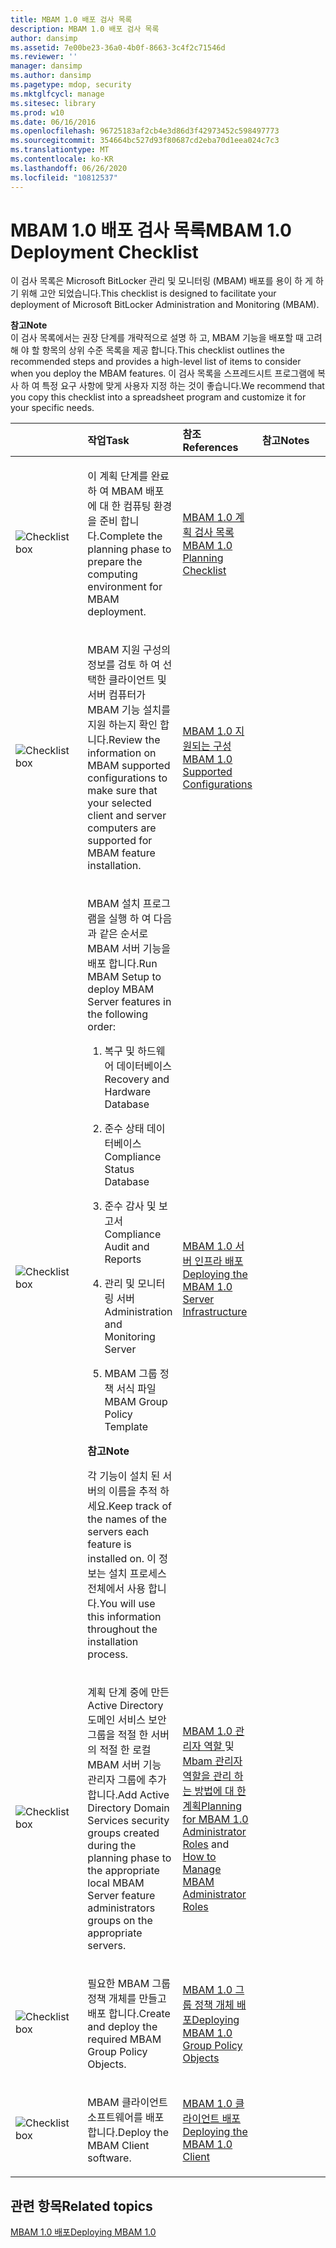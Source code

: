 ```yaml
---
title: MBAM 1.0 배포 검사 목록
description: MBAM 1.0 배포 검사 목록
author: dansimp
ms.assetid: 7e00be23-36a0-4b0f-8663-3c4f2c71546d
ms.reviewer: ''
manager: dansimp
ms.author: dansimp
ms.pagetype: mdop, security
ms.mktglfcycl: manage
ms.sitesec: library
ms.prod: w10
ms.date: 06/16/2016
ms.openlocfilehash: 96725183af2cb4e3d86d3f42973452c598497773
ms.sourcegitcommit: 354664bc527d93f80687cd2eba70d1eea024c7c3
ms.translationtype: MT
ms.contentlocale: ko-KR
ms.lasthandoff: 06/26/2020
ms.locfileid: "10812537"
---
```

# <span data-ttu-id="0e695-103">MBAM 1.0 배포 검사 목록</span><span class="sxs-lookup"><span data-stu-id="0e695-103">MBAM 1.0 Deployment Checklist</span></span>


<span data-ttu-id="0e695-104">이 검사 목록은 Microsoft BitLocker 관리 및 모니터링 (MBAM) 배포를 용이 하 게 하기 위해 고안 되었습니다.</span><span class="sxs-lookup"><span data-stu-id="0e695-104">This checklist is designed to facilitate your deployment of Microsoft BitLocker Administration and Monitoring (MBAM).</span></span>

**<span data-ttu-id="0e695-105">참고</span><span class="sxs-lookup"><span data-stu-id="0e695-105">Note</span></span>**  
<span data-ttu-id="0e695-106">이 검사 목록에서는 권장 단계를 개략적으로 설명 하 고, MBAM 기능을 배포할 때 고려해 야 할 항목의 상위 수준 목록을 제공 합니다.</span><span class="sxs-lookup"><span data-stu-id="0e695-106">This checklist outlines the recommended steps and provides a high-level list of items to consider when you deploy the MBAM features.</span></span> <span data-ttu-id="0e695-107">이 검사 목록을 스프레드시트 프로그램에 복사 하 여 특정 요구 사항에 맞게 사용자 지정 하는 것이 좋습니다.</span><span class="sxs-lookup"><span data-stu-id="0e695-107">We recommend that you copy this checklist into a spreadsheet program and customize it for your specific needs.</span></span>



<table>
<colgroup>
<col width="25%" />
<col width="25%" />
<col width="25%" />
<col width="25%" />
</colgroup>
<thead>
<tr class="header">
<th align="left"></th>
<th align="left"><span data-ttu-id="0e695-108">작업</span><span class="sxs-lookup"><span data-stu-id="0e695-108">Task</span></span></th>
<th align="left"><span data-ttu-id="0e695-109">참조</span><span class="sxs-lookup"><span data-stu-id="0e695-109">References</span></span></th>
<th align="left"><span data-ttu-id="0e695-110">참고</span><span class="sxs-lookup"><span data-stu-id="0e695-110">Notes</span></span></th>
</tr>
</thead>
<tbody>
<tr class="odd">
<td align="left"><img src="images/checklistbox.gif" alt="Checklist box" /></td>
<td align="left"><p><span data-ttu-id="0e695-111">이 계획 단계를 완료 하 여 MBAM 배포에 대 한 컴퓨팅 환경을 준비 합니다.</span><span class="sxs-lookup"><span data-stu-id="0e695-111">Complete the planning phase to prepare the computing environment for MBAM deployment.</span></span></p></td>
<td align="left"><p><a href="mbam-10-planning-checklist.md" data-raw-source="[MBAM 1.0 Planning Checklist](mbam-10-planning-checklist.md)"><span data-ttu-id="0e695-112">MBAM 1.0 계획 검사 목록</span><span class="sxs-lookup"><span data-stu-id="0e695-112">MBAM 1.0 Planning Checklist</span></span></a></p></td>
<td align="left"><p></p></td>
</tr>
<tr class="even">
<td align="left"><img src="images/checklistbox.gif" alt="Checklist box" /></td>
<td align="left"><p><span data-ttu-id="0e695-113">MBAM 지원 구성의 정보를 검토 하 여 선택한 클라이언트 및 서버 컴퓨터가 MBAM 기능 설치를 지원 하는지 확인 합니다.</span><span class="sxs-lookup"><span data-stu-id="0e695-113">Review the information on MBAM supported configurations to make sure that your selected client and server computers are supported for MBAM feature installation.</span></span></p></td>
<td align="left"><p><a href="mbam-10-supported-configurations.md" data-raw-source="[MBAM 1.0 Supported Configurations](mbam-10-supported-configurations.md)"><span data-ttu-id="0e695-114">MBAM 1.0 지원되는 구성</span><span class="sxs-lookup"><span data-stu-id="0e695-114">MBAM 1.0 Supported Configurations</span></span></a></p></td>
<td align="left"><p></p></td>
</tr>
<tr class="odd">
<td align="left"><img src="images/checklistbox.gif" alt="Checklist box" /></td>
<td align="left"><p><span data-ttu-id="0e695-115">MBAM 설치 프로그램을 실행 하 여 다음과 같은 순서로 MBAM 서버 기능을 배포 합니다.</span><span class="sxs-lookup"><span data-stu-id="0e695-115">Run MBAM Setup to deploy MBAM Server features in the following order:</span></span></p>
<ol>
<li><p><span data-ttu-id="0e695-116">복구 및 하드웨어 데이터베이스</span><span class="sxs-lookup"><span data-stu-id="0e695-116">Recovery and Hardware Database</span></span></p></li>
<li><p><span data-ttu-id="0e695-117">준수 상태 데이터베이스</span><span class="sxs-lookup"><span data-stu-id="0e695-117">Compliance Status Database</span></span></p></li>
<li><p><span data-ttu-id="0e695-118">준수 감사 및 보고서</span><span class="sxs-lookup"><span data-stu-id="0e695-118">Compliance Audit and Reports</span></span></p></li>
<li><p><span data-ttu-id="0e695-119">관리 및 모니터링 서버</span><span class="sxs-lookup"><span data-stu-id="0e695-119">Administration and Monitoring Server</span></span></p></li>
<li><p><span data-ttu-id="0e695-120">MBAM 그룹 정책 서식 파일</span><span class="sxs-lookup"><span data-stu-id="0e695-120">MBAM Group Policy Template</span></span></p></li>
</ol>
<div class="alert">
<strong><span data-ttu-id="0e695-121">참고</span><span class="sxs-lookup"><span data-stu-id="0e695-121">Note</span></span></strong><br/><p><span data-ttu-id="0e695-122">각 기능이 설치 된 서버의 이름을 추적 하세요.</span><span class="sxs-lookup"><span data-stu-id="0e695-122">Keep track of the names of the servers each feature is installed on.</span></span> <span data-ttu-id="0e695-123">이 정보는 설치 프로세스 전체에서 사용 합니다.</span><span class="sxs-lookup"><span data-stu-id="0e695-123">You will use this information throughout the installation process.</span></span></p>
</div>
<div>

</div></td>
<td align="left"><p><a href="deploying-the-mbam-10-server-infrastructure.md" data-raw-source="[Deploying the MBAM 1.0 Server Infrastructure](deploying-the-mbam-10-server-infrastructure.md)"><span data-ttu-id="0e695-124">MBAM 1.0 서버 인프라 배포</span><span class="sxs-lookup"><span data-stu-id="0e695-124">Deploying the MBAM 1.0 Server Infrastructure</span></span></a></p></td>
<td align="left"><p></p></td>
</tr>
<tr class="even">
<td align="left"><img src="images/checklistbox.gif" alt="Checklist box" /></td>
<td align="left"><p><span data-ttu-id="0e695-125">계획 단계 중에 만든 Active Directory 도메인 서비스 보안 그룹을 적절 한 서버의 적절 한 로컬 MBAM 서버 기능 관리자 그룹에 추가 합니다.</span><span class="sxs-lookup"><span data-stu-id="0e695-125">Add Active Directory Domain Services security groups created during the planning phase to the appropriate local MBAM Server feature administrators groups on the appropriate servers.</span></span></p></td>
<td align="left"><p><a href="planning-for-mbam-10-administrator-roles.md" data-raw-source="[Planning for MBAM 1.0 Administrator Roles](planning-for-mbam-10-administrator-roles.md)"><span data-ttu-id="0e695-126">MBAM 1.0 관리자 역할 </a> 및 <a href="how-to-manage-mbam-administrator-roles-mbam-1.md" data-raw-source="[How to Manage MBAM Administrator Roles](how-to-manage-mbam-administrator-roles-mbam-1.md)"> Mbam 관리자 역할을 관리 하는 방법에 대 한 계획</span><span class="sxs-lookup"><span data-stu-id="0e695-126">Planning for MBAM 1.0 Administrator Roles</a> and <a href="how-to-manage-mbam-administrator-roles-mbam-1.md" data-raw-source="[How to Manage MBAM Administrator Roles](how-to-manage-mbam-administrator-roles-mbam-1.md)">How to Manage MBAM Administrator Roles</span></span></a></p></td>
<td align="left"><p></p></td>
</tr>
<tr class="odd">
<td align="left"><img src="images/checklistbox.gif" alt="Checklist box" /></td>
<td align="left"><p><span data-ttu-id="0e695-127">필요한 MBAM 그룹 정책 개체를 만들고 배포 합니다.</span><span class="sxs-lookup"><span data-stu-id="0e695-127">Create and deploy the required MBAM Group Policy Objects.</span></span></p></td>
<td align="left"><p><a href="deploying-mbam-10-group-policy-objects.md" data-raw-source="[Deploying MBAM 1.0 Group Policy Objects](deploying-mbam-10-group-policy-objects.md)"><span data-ttu-id="0e695-128">MBAM 1.0 그룹 정책 개체 배포</span><span class="sxs-lookup"><span data-stu-id="0e695-128">Deploying MBAM 1.0 Group Policy Objects</span></span></a></p></td>
<td align="left"><p></p></td>
</tr>
<tr class="even">
<td align="left"><img src="images/checklistbox.gif" alt="Checklist box" /></td>
<td align="left"><p><span data-ttu-id="0e695-129">MBAM 클라이언트 소프트웨어를 배포 합니다.</span><span class="sxs-lookup"><span data-stu-id="0e695-129">Deploy the MBAM Client software.</span></span></p></td>
<td align="left"><p><a href="deploying-the-mbam-10-client.md" data-raw-source="[Deploying the MBAM 1.0 Client](deploying-the-mbam-10-client.md)"><span data-ttu-id="0e695-130">MBAM 1.0 클라이언트 배포</span><span class="sxs-lookup"><span data-stu-id="0e695-130">Deploying the MBAM 1.0 Client</span></span></a></p></td>
<td align="left"><p></p></td>
</tr>
</tbody>
</table>



## <span data-ttu-id="0e695-131">관련 항목</span><span class="sxs-lookup"><span data-stu-id="0e695-131">Related topics</span></span>


[<span data-ttu-id="0e695-132">MBAM 1.0 배포</span><span class="sxs-lookup"><span data-stu-id="0e695-132">Deploying MBAM 1.0</span></span>](deploying-mbam-10.md)









